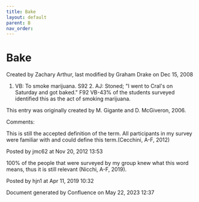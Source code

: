 ```yaml
---
title: Bake
layout: default
parent: B
nav_order:
---
```


# Bake

Created by  Zachary Arthur, last modified by  Graham Drake on Dec 15, 2008

1. VB: To smoke marijuana. S92 2. AJ: Stoned; &quot;I went to Cral's on Saturday and got baked.&quot; F92 VB-43% of the students surveyed identified this as the act of smoking marijuana.

This entry was originally created by M. Gigante and D. McGiveron, 2006.

Comments:

This is still the accepted definition of the term. All participants in my survey were familiar with and could define this term.(Cecchini, A-F, 2012)

Posted by jmc62 at Nov 20, 2012 13:53

100% of the people that were surveyed by my group knew what this word means, thus it is still relevant (Nicchi, A-F, 2019). 

Posted by hjn1 at Apr 11, 2019 10:32

Document generated by Confluence on May 22, 2023 12:37


